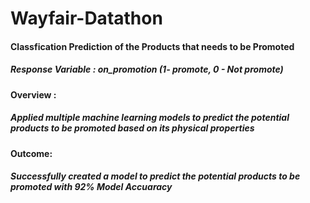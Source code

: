 # Wayfair-Datathon

#### Classfication Prediction of the Products that needs to be Promoted
##### Response Variable : on_promotion (1- promote, 0 - Not promote)

#### Overview : 
##### Applied multiple machine learning models to predict the potential products to be promoted based on its physical properties

#### Outcome:
##### Successfully created a model to predict the potential products to be promoted with 92% Model Accuaracy
